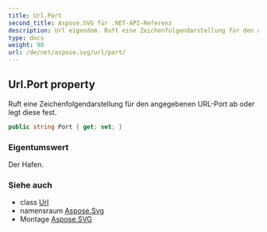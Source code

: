 ```yaml
---
title: Url.Port
second_title: Aspose.SVG für .NET-API-Referenz
description: Url eigendom. Ruft eine Zeichenfolgendarstellung für den angegebenen URLPort ab oder legt diese fest.
type: docs
weight: 90
url: /de/net/aspose.svg/url/port/
---
```

## Url.Port property

Ruft eine Zeichenfolgendarstellung für den angegebenen URL-Port ab oder legt diese fest.

```csharp
public string Port { get; set; }
```

### Eigentumswert

Der Hafen.

### Siehe auch

* class [Url](../)
* namensraum [Aspose.Svg](../../url/)
* Montage [Aspose.SVG](../../../)


